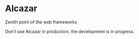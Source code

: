 # Alcazar

Zenith point of the web frameworks

Don't use Alcazar in production, the development is in progress.
